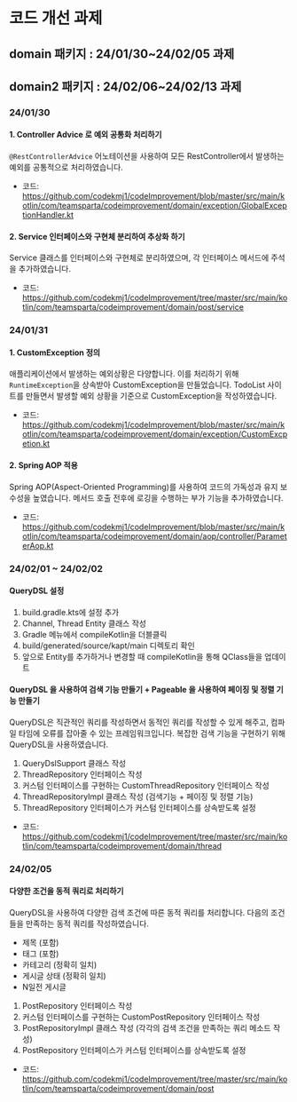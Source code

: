 # 코드 개선 과제

## domain 패키지 : 24/01/30~24/02/05 과제
## domain2 패키지 : 24/02/06~24/02/13 과제

### 24/01/30 
#### 1. Controller Advice 로 예외 공통화 처리하기
`@RestControllerAdvice` 어노테이션을 사용하여 모든 RestController에서 발생하는 예외를 공통적으로 처리하였습니다.
- 코드: https://github.com/codekmj1/codeImprovement/blob/master/src/main/kotlin/com/teamsparta/codeimprovement/domain/exception/GlobalExceptionHandler.kt
  
#### 2. Service 인터페이스와 구현체 분리하여 추상화 하기
Service 클래스를 인터페이스와 구현체로 분리하였으며, 각 인터페이스 메서드에 주석을 추가하였습니다.
- 코드: https://github.com/codekmj1/codeImprovement/tree/master/src/main/kotlin/com/teamsparta/codeimprovement/domain/post/service
  
### 24/01/31
#### 1. CustomException 정의
애플리케이션에서 발생하는 예외상황은 다양합니다. 이를 처리하기 위해 `RuntimeException`을 상속받아 CustomException을 만들었습니다. TodoList 사이트를 만들면서 발생할 예외 상황을 기준으로 CustomException을 작성하였습니다.
- 코드: https://github.com/codekmj1/codeImprovement/blob/master/src/main/kotlin/com/teamsparta/codeimprovement/domain/exception/CustomExcpetion.kt
  
#### 2. Spring AOP 적용
Spring AOP(Aspect-Oriented Programming)를 사용하여 코드의 가독성과 유지 보수성을 높였습니다. 메서드 호출 전후에 로깅을 수행하는 부가 기능을 추가하였습니다.
- 코드: https://github.com/codekmj1/codeImprovement/blob/master/src/main/kotlin/com/teamsparta/codeimprovement/domain/aop/controller/ParameterAop.kt

### 24/02/01 ~ 24/02/02
#### QueryDSL 설정
1. build.gradle.kts에 설정 추가
2. Channel, Thread Entity 클래스 작성
3. Gradle 메뉴에서 compileKotlin을 더블클릭
4. build/generated/source/kapt/main 디렉토리 확인
5. 앞으로 Entity를 추가하거나 변경할 때 compileKotlin을 통해 QClass들을 업데이트

#### QueryDSL 을 사용하여 검색 기능 만들기 + Pageable 을 사용하여 페이징 및 정렬 기능 만들기
QueryDSL은 직관적인 쿼리를 작성하면서 동적인 쿼리를 작성할 수 있게 해주고, 컴파일 타임에 오류를 잡아줄 수 있는 프레임워크입니다. 복잡한 검색 기능을 구현하기 위해 QueryDSL을 사용하였습니다.

1. QueryDslSupport 클래스 작성
2. ThreadRepository 인터페이스 작성
3. 커스텀 인터페이스를 구현하는 CustomThreadRepository 인터페이스 작성 
4. ThreadRepositoryImpl 클래스 작성 (검색기능 + 페이징 및 정렬 기능)
5. ThreadRepository 인터페이스가 커스텀 인터페이스를 상속받도록 설정

- 코드: https://github.com/codekmj1/codeImprovement/tree/master/src/main/kotlin/com/teamsparta/codeimprovement/domain/thread

### 24/02/05
#### 다양한 조건을 동적 쿼리로 처리하기
QueryDSL을 사용하여 다양한 검색 조건에 따른 동적 쿼리를 처리합니다. 다음의 조건들을 만족하는 동적 쿼리를 작성하였습니다.
- 제목 (포함)
- 태그 (포함)
- 카테고리 (정확히 일치)
- 게시글 상태 (정확히 일치)
- N일전 게시글

1. PostRepository 인터페이스 작성
2. 커스텀 인터페이스를 구현하는 CustomPostRepository 인터페이스 작성 
3. PostRepositoryImpl 클래스 작성 (각각의 검색 조건을 만족하는 쿼리 메소드 작성)
4. PostRepository 인터페이스가 커스텀 인터페이스를 상속받도록 설정

- 코드: https://github.com/codekmj1/codeImprovement/tree/master/src/main/kotlin/com/teamsparta/codeimprovement/domain/post
